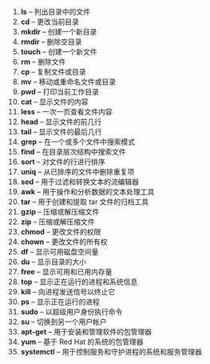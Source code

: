1. **ls** – 列出目录中的文件
2. **cd** – 更改当前目录
3. **mkdir** – 创建一个新目录
4. **rmdir** – 删除空目录
5. **touch** – 创建一个新文件
6. **rm** – 删除文件
7. **cp** – 复制文件或目录
8. **mv** – 移动或重命名文件或目录
9. **pwd** – 打印当前工作目录
10. **cat** – 显示文件的内容
11. **less** – 一次一页查看文件内容
12. **head** – 显示文件的前几行
13. **tail** – 显示文件的最后几行
14. **grep** – 在一个或多个文件中搜索模式
15. **find** – 在目录层次结构中搜索文件
16. **sort** – 对文件的行进行排序
17. **uniq** – 从已排序的文件中删除重复项
18. **sed** – 用于过滤和转换文本的流编辑器
19. **awk** – 用于操作和分析数据的文本处理工具
20. **tar** – 用于创建和提取 tar 文件的归档工具
21. **gzip** – 压缩或解压缩文件
22. **zip** – 压缩或解压缩文件
23. **chmod** – 更改文件的权限
24. **chown** – 更改文件的所有权
25. **df** – 显示可用磁盘空间量
26. **du** – 显示目录的大小
27. **free** – 显示可用和已用内存量
28. **top** – 显示正在运行的进程和系统信息
29. **kill** – 向进程发送信号以终止它
30. **ps** – 显示正在运行的进程
31. **sudo** – 以超级用户身份执行命令
32. **su** – 切换到另一个用户帐户
33. **apt-get** – 用于安装和管理软件的包管理器
34. **yum** – 基于 Red Hat 的系统的包管理器
35. **systemctl** – 用于控制服务和守护进程的系统和服务管理器